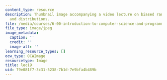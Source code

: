 ```yaml
---
content_type: resource
description: Thumbnail image accompanying a video lecture on biased random walks,
  and distributions.
file: /media/courses/6-00-introduction-to-computer-science-and-programming-fall-2008/79e081f73c3152387b1d7e9bfa4b489b_lec19.jpg
file_type: image/jpeg
image_metadata:
  caption: ''
  credit: ''
  image-alt: ''
learning_resource_types: []
ocw_type: OCWImage
resourcetype: Image
title: lec19
uid: 79e081f7-3c31-5238-7b1d-7e9bfa4b489b
---
```

